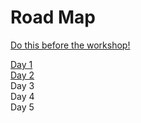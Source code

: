 # Road Map    

[Do this before the workshop!](day0.md)

[Day 1](day1.md)  
[Day 2](day2.md)  
Day 3  
Day 4  
Day 5  
